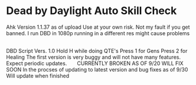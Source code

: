 # Dead by Daylight Auto Skill Check

Ahk Version 1.1.37 as of upload
Use at your own risk. Not my fault if you get banned.
I run DBD in 1080p running in a different res might cause problems
‎ 
‎ 

DBD Script Vers. 1.0
Hold H while doing QTE's 
Press 1 for Gens 
Press 2 for Healing
The first version is very buggy and will not have many features.
Expect periodic updates.
‎ ‎ 
‎ 
‎ 
‎ 
‎ 
CURRENTLY BROKEN AS OF 9/20 WILL FIX SOON
In the procses of updating to latest version and bug fixes as of 9/30 
Will update when finished
